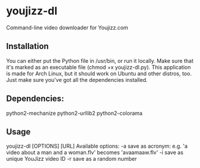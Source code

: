 youjizz-dl
==========

Command-line video downloader for Youjizz.com

Installation
------------
You can either put the Python file in /usr/bin, or run it locally. Make sure that it's marked as an executable file (chmod +x youjizz-dl.py).
This application is made for Arch Linux, but it should work on Ubuntu and other distros, too. Just make sure you've got all the dependencies
installed.

Dependencies:
-------------
python2-mechanize
python2-urllib2
python2-colorama

Usage
-----
youjizz-dl [OPTIONS] [URL]
Available options:
-a	save as acronym: e.g. 'a video about a man and a woman.flv' becomes 'avaamaaw.flv'
-i	save as unique YouJizz video ID
-r	save as a random number

